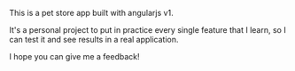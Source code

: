 This is a pet store app built with angularjs v1.

It's a personal project to put in practice every single feature that I learn, so I can test it and see results in a real application.

I hope you can give me a feedback!

